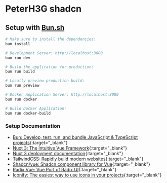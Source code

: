 # PeterH3G shadcn

## Setup with [Bun.sh](`https://bun.sh`)

```bash
# Make sure to install the dependencies:
bun install

# Development Server: http://localhost:3000
bun run dev

# Build the application for production:
bun run build

# Locally preview production build:
bun run preview

# Docker Application Server: http://localhost:8080
bun run docker

# Build Docker Application:
bun run docker-build
```

### Setup Documentation

- [Bun: Develop, test, run, and bundle JavaScript & TypeScript projects](https://bun.sh){:target="_blank"}
- [Nuxt 3: The Intuitive Vue Framework](https://nuxt.com){:target="_blank"}
- [Nuxt 3 deployment documentation](https://nuxt.com/docs/getting-started/deployment){:target="_blank"}
- [TailwindCSS: Rapidly build modern websites](https://tailwindcss.com/){:target="_blank"}
- [Shadcn/vue: Shadcn component library for Vue](https://shadcn-vue.com){:target="_blank"}
- [Radix Vue: Vue Port of Radix UI](https://www.radix-vue.com/){:target="\_blank"}
- [Iconify: The easiest way to use icons in your projects](https://iconify.design/){:target="_blank"}
